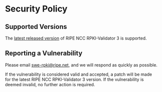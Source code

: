 # Security Policy

## Supported Versions

The [latest released version](https://ftp.ripe.net/tools/rpki/validator3/prod/) of RIPE NCC RPKI-Validator 3 is supported.

## Reporting a Vulnerability

Please email swe-rpki@ripe.net, and we will respond as quickly as possible.

If the vulnerability is considered valid and accepted, a patch will be made for the latest RIPE NCC RPKI-Validator 3 version.
If the vulnerability is deemed invalid, no further action is required.
